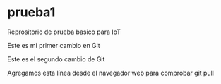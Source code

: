 # prueba1
Reprositorio de prueba basico para IoT

Este es mi primer cambio en Git

Este es el segundo cambio de Git

Agregamos esta línea desde el navegador web para comprobar git pull
